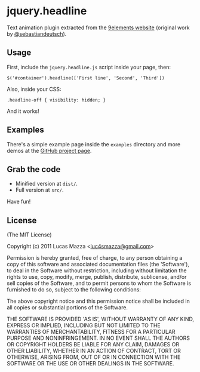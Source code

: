 # jquery.headline

Text animation plugin extracted from the [9elements website](http://9elements.com) (original work by [@sebastiandeutsch](https://github.com/sebastiandeutsch)).

## Usage

First, include the `jquery.headline.js` script inside your page, then:

    $('#container').headline(['First line', 'Second', 'Third'])

Also, inside your CSS:

    .headline-off { visibility: hidden; }

And it works!

## Examples

There's a simple example page inside the `examples` directory and more demos at the [GitHub project page](http://lucasmazza.github.com/jquery.headline).

## Grab the code

* Minified version at `dist/`.
* Full version at `src/`.

Have fun!

## License

(The MIT License)

Copyright (c) 2011 Lucas Mazza &lt;luc4smazza@gmail.com&gt;

Permission is hereby granted, free of charge, to any person obtaining
a copy of this software and associated documentation files (the
'Software'), to deal in the Software without restriction, including
without limitation the rights to use, copy, modify, merge, publish,
distribute, sublicense, and/or sell copies of the Software, and to
permit persons to whom the Software is furnished to do so, subject to
the following conditions:

The above copyright notice and this permission notice shall be
included in all copies or substantial portions of the Software.

THE SOFTWARE IS PROVIDED 'AS IS', WITHOUT WARRANTY OF ANY KIND,
EXPRESS OR IMPLIED, INCLUDING BUT NOT LIMITED TO THE WARRANTIES OF
MERCHANTABILITY, FITNESS FOR A PARTICULAR PURPOSE AND NONINFRINGEMENT.
IN NO EVENT SHALL THE AUTHORS OR COPYRIGHT HOLDERS BE LIABLE FOR ANY
CLAIM, DAMAGES OR OTHER LIABILITY, WHETHER IN AN ACTION OF CONTRACT,
TORT OR OTHERWISE, ARISING FROM, OUT OF OR IN CONNECTION WITH THE
SOFTWARE OR THE USE OR OTHER DEALINGS IN THE SOFTWARE.